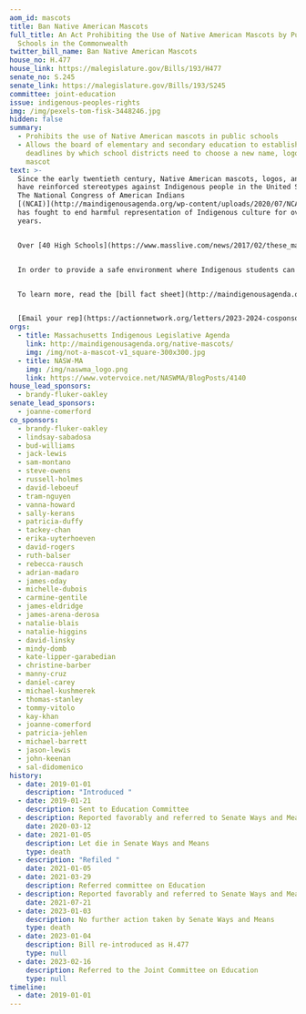 ```yaml
---
aom_id: mascots
title: Ban Native American Mascots
full_title: An Act Prohibiting the Use of Native American Mascots by Public
  Schools in the Commonwealth
twitter_bill_name: Ban Native American Mascots
house_no: H.477
house_link: https://malegislature.gov/Bills/193/H477
senate_no: S.245
senate_link: https://malegislature.gov/Bills/193/S245
committee: joint-education
issue: indigenous-peoples-rights
img: /img/pexels-tom-fisk-3448246.jpg
hidden: false
summary:
  - Prohibits the use of Native American mascots in public schools
  - Allows the board of elementary and secondary education to establish
    deadlines by which school districts need to choose a new name, logo, and
    mascot
text: >-
  Since the early twentieth century, Native American mascots, logos, and symbols
  have reinforced stereotypes against Indigenous people in the United States.
  The National Congress of American Indians
  [(NCAI)](http://maindigenousagenda.org/wp-content/uploads/2020/07/NCAI-Letter-to-MA-State-Legislature-on-Mascot-Bill-7-22-20.pdf)
  has fought to end harmful representation of Indigenous culture for over 50
  years. 


  Over [40 High Schools](https://www.masslive.com/news/2017/02/these_massachusetts_schools_st.html) in Massachusetts continue to appropriate Indigenous culture through the use of racist mascots. “We don’t feel like we are being honored by any mascots. We feel like a trophy,” Brittney Walley, a member of the Nipmuc Nation, said in a [recent speech](https://www.wcvb.com/article/new-push-to-ban-native-american-mascots-at-massachusetts-schools/33332657) in support of the mascot ban. Native American mascots are known to be socially and emotionally [damaging](http://maindigenousagenda.org/wp-content/uploads/2020/07/Massachusett-Mascot-letter.pdf) to indigenous youth, who have a suicide rate three times higher than their peers. In addition to lowering self esteem of Indigenous students, these stereotypical depictions of Native Americans reinforce racist beliefs and attitudes in their non-Native peers. 


  In order to provide a safe environment where Indigenous students can thrive, Massachusetts must end the practice of Native American logos and mascots.


  To learn more, read the [bill fact sheet](http://maindigenousagenda.org/wp-content/uploads/2021/06/2021-Bill-info-sheet.pdf), and this study on the [psychosocial effects of Native American mascots](https://drive.google.com/file/d/1KCs5k1bdjKrsx2N53GPpmweWBeQA2B6T/view?usp=sharing). 


  [Email your rep](https://actionnetwork.org/letters/2023-2024-cosponsor-drive-for-mass-indigenous-legislative-agenda)
orgs:
  - title: Massachusetts Indigenous Legislative Agenda
    link: http://maindigenousagenda.org/native-mascots/
    img: /img/not-a-mascot-v1_square-300x300.jpg
  - title: NASW-MA
    img: /img/naswma_logo.png
    link: https://www.votervoice.net/NASWMA/BlogPosts/4140
house_lead_sponsors:
  - brandy-fluker-oakley
senate_lead_sponsors:
  - joanne-comerford
co_sponsors:
  - brandy-fluker-oakley
  - lindsay-sabadosa
  - bud-williams
  - jack-lewis
  - sam-montano
  - steve-owens
  - russell-holmes
  - david-leboeuf
  - tram-nguyen
  - vanna-howard
  - sally-kerans
  - patricia-duffy
  - tackey-chan
  - erika-uyterhoeven
  - david-rogers
  - ruth-balser
  - rebecca-rausch
  - adrian-madaro
  - james-oday
  - michelle-dubois
  - carmine-gentile
  - james-eldridge
  - james-arena-derosa
  - natalie-blais
  - natalie-higgins
  - david-linsky
  - mindy-domb
  - kate-lipper-garabedian
  - christine-barber
  - manny-cruz
  - daniel-carey
  - michael-kushmerek
  - thomas-stanley
  - tommy-vitolo
  - kay-khan
  - joanne-comerford
  - patricia-jehlen
  - michael-barrett
  - jason-lewis
  - john-keenan
  - sal-didomenico
history:
  - date: 2019-01-01
    description: "Introduced "
  - date: 2019-01-21
    description: Sent to Education Committee
  - description: Reported favorably and referred to Senate Ways and Means Committee
    date: 2020-03-12
  - date: 2021-01-05
    description: Let die in Senate Ways and Means
    type: death
  - description: "Refiled "
    date: 2021-01-05
  - date: 2021-03-29
    description: Referred committee on Education
  - description: Reported favorably and referred to Senate Ways and Means Committee
    date: 2021-07-21
  - date: 2023-01-03
    description: No further action taken by Senate Ways and Means
    type: death
  - date: 2023-01-04
    description: Bill re-introduced as H.477
    type: null
  - date: 2023-02-16
    description: Referred to the Joint Committee on Education
    type: null
timeline:
  - date: 2019-01-01
---
```


